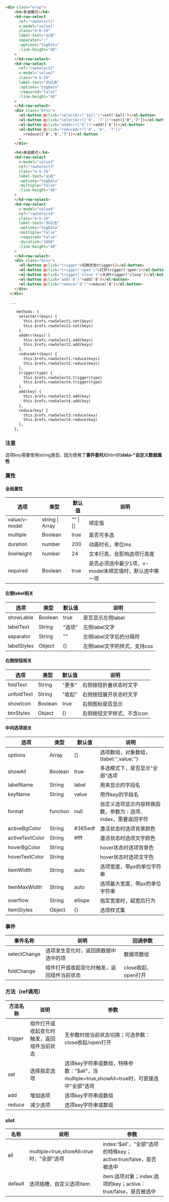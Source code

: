 ```html
<div class="wrap">
    <h4>多选模式</h4>
    <kd-row-select
      ref="rowSelect1"
      v-model="value1"
      class="m-b-24"
      label-text="必选"
      separator=":"
      :options="tagData"
      :line-height="40"
    >
    </kd-row-select>
    <kd-row-select
      ref="rowSelect2"
      v-model="value2"
      class="m-b-24"
      label-text="非必选"
      :options="tagData"
      :required="false"
      :line-height="40"
    >
    </kd-row-select>
    <div class="btns">
      <el-button @click="selectArr('$all')">set('$all')</el-button>
      <el-button @click="selectArr(['0', '7'])">set(['0','7'])</el-button>
      <el-button @click="addArr(['6'])">add(['6'])</el-button>
      <el-button @click="reduceArr(['0', '6', '7'])"
        >reduce(['0','6','7'])</el-button
      >
    </div>

    <h4>单选模式</h4>
    <kd-row-select
      v-model="value3"
      ref="rowSelect3"
      class="m-b-24"
      label-text="必选"
      :options="tagData"
      :multiple="false"
      :line-height="40"
    >
    </kd-row-select>
    <kd-row-select
      v-model="value4"
      ref="rowSelect4"
      class="m-b-24"
      label-text="非必选"
      :options="tagData"
      :multiple="false"
      :required="false"
      :duration="1000"
      :line-height="40"
    >
    </kd-row-select>
    <div class="btns">
      <el-button @click="trigger">切换状态trigger()</el-button>
      <el-button @click="trigger('open')">打开trigger('open')</el-button>
      <el-button @click="trigger('close')">关闭trigger('close')</el-button>
      <el-button @click="add('8')">add('8')</el-button>
      <el-button @click="reduce('8')">reduce('8')</el-button>
    </div>
  </div>

  ...

     methods: {
      selectArr(keys) {
        this.$refs.rowSelect1.set(keys)
        this.$refs.rowSelect2.set(keys)
      },
      addArr(keys) {
        this.$refs.rowSelect1.add(keys)
        this.$refs.rowSelect2.add(keys)
      },
      reduceArr(keys) {
        this.$refs.rowSelect1.reduce(keys)
        this.$refs.rowSelect2.reduce(keys)
      },
      trigger(type) {
        this.$refs.rowSelect3.trigger(type)
        this.$refs.rowSelect4.trigger(type)
      },
      add(key) {
        this.$refs.rowSelect3.add(key)
        this.$refs.rowSelect4.add(key)
      },
      reduce(key) {
        this.$refs.rowSelect3.reduce(key)
        this.$refs.rowSelect4.reduce(key)
      },
    },

```

### 注意
选项key需要使用string类型，因为使用了**事件委托**和html的**data-\*自定义数据属性**

### 属性
#### 全局属性
|选项|类型|默认值|说明|
|---|---|---|---|
|value/v-model|string \| Array|"" \| []|绑定值|
|multiple|Boolean|true|是否可多选|
|duration|number|200|动画时长，单位ms|
|lineHeight|number|24|文本行高，会影响选项行高度|
|required|Boolean|true|是否必须选中最少1项，v-model未绑定值时，默认选中第一项|

#### 左侧label相关
|选项|类型|默认值|说明|
|---|---|---|---|
|showLable|Boolean|true|是否显示左侧label|
|labelText|String|"选项"|左侧label文字|
|separator|String|""|左侧label文字后的分隔符|
|labelStyles|Object|{}|左侧label文字的样式，支持css|

#### 右侧按钮相关
|选项|类型|默认值|说明|
|---|---|---|---|
|foldText|String|"更多"|右侧按钮折叠状态时文字|
|unfoldText|String|"收起"|右侧按钮展开状态时文字|
|showIcon|Boolean|true|右侧图标是否显示|
|btnStyles|Object|{}|右侧按钮文字样式，不含icon|

#### 中间选项相关
|选项|类型|默认值|说明|
|---|---|---|---|
|options|Array|[]|选项数组，对象数组，{label:'',value:''}|
|showAll|Boolean|true|多选模式下，是否显示"全部"选项|
|labelName|String|label|用来显示的字段名|
|keyName|String|value|用作key的字段名|
|format|function|null|自定义选项显示内容转换函数，参数为：选项、index，需要返回字符|
|activeBgColor|String|#365edf|激活状态时选项背景颜色|
|activeTextColor|String|#fff|激活状态时选项文字颜色|
|hoverBgColor|String||hover状态时选项背景色|
|hoverTextColor|String||hover状态时选项文字色|
|itemWidth|String|auto|选项宽度，带px的单位字符串|
|itemMaxWidth|String|auto|选项最大宽度，带px的单位字符串|
|overflow|String|ellispe|指定宽度时，超宽后行为|
|itemStyles|Object|{}|选项样式集|

### 事件
|事件名称|说明|回调参数|
|---|---|---|
|selectChange|选项发生变化时，返回原数据中选中的项|数据项数组|
|foldChange|组件打开或收起变化时触发，返回组件当前状态|close收起，open打开|

### 方法（ref调用）
|方法名称|说明|参数|
|---|---|---|
|trigger|组件打开或收起变化时触发，返回组件当前状态|无参数时按当前状态切换；可选参数：close收起/open打开|
|set|选择指定选项|选项key字符串或数组，特殊参数："$all"，当multiple=true,showAll=true时，可直接选中"全部"选项|
|add|增加选项|选项key字符串或数组|
|reduce|减少选项|选项key字符串或数组|

### slot
|名称|说明|参数|
|---|---|---|
|all|multiple=true,showAll=true时，"全部"选项|index:'$all'，"全部"选项的特殊key；active:true/false，是否被选中|
|default|选项插槽，自定义选项item|item:选项对象；index:选项的key；active：true/false，是否被选中|